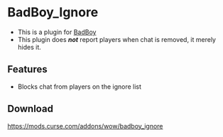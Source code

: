 # BadBoy_Ignore
* This is a plugin for [BadBoy](https://github.com/funkydude/BadBoy)
* This plugin does **_not_** report players when chat is removed, it merely hides it.

## Features
* Blocks chat from players on the ignore list

## Download
https://mods.curse.com/addons/wow/badboy_ignore